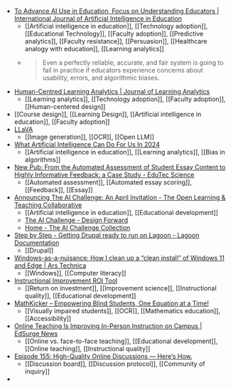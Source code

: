 - [To Advance AI Use in Education, Focus on Understanding Educators | International Journal of Artificial Intelligence in Education](https://link.springer.com/article/10.1007/s40593-023-00351-4)
	- [[Artificial intelligence in education]], [[Technology adoption]], [[Educational Technology]], [[Faculty adoption]], [[Predictive analytics]], [[Faculty resistance]], [[Persuasion]], [[Healthcare analogy with education]], [[Learning analytics]]
	- >Even a perfectly reliable, accurate, and fair system is going to fail in practice if educators experience concerns about usability, errors, and algorithmic biases.
- [Human-Centred Learning Analytics | Journal of Learning Analytics](https://learning-analytics.info/index.php/JLA/article/view/6627)
	- [[Learning analytics]], [[Technology adoption]], [[Faculty adoption]], [[Human-centered design]]
- [[Course design]], [[Learning Design]], [[Artificial intelligence in education]], [[Faculty adoption]]
- [LLaVA](https://llava.hliu.cc/)
	- [[Image generation]], [[OCR]], [[Open LLM]]
- [What Artificial Intelligence Can Do For Us In 2024](https://intelliboard.net/blog/what-can-artificial-intelligence-do-for-us-in-2024/)
	- [[Artificial intelligence in education]], [[Learning analytics]], [[Bias in algorithms]]
- [New Pub: From the Automated Assessment of Student Essay Content to Highly Informative Feedback: a Case Study - EduTec Science](https://edutec.science/new-pub-from-the-automated-assessment-of-student-essay-content-to-highly-informative-feedback-a-case-study/)
	- [[Automated assessment]], [[Automated essay scoring]], [[Feedback]], [[Essay]]
- [Announcing The AI Challenge: An April Invitation - The Open Learning & Teaching Collaborative](https://colab.plymouthcreate.net/2024/02/20/announcing-the-ai-challenge-an-april-invitation/)
	- [[Artificial intelligence in education]], [[Educational development]]
	- [The AI Challenge - Design Forward](https://colab.plymouthcreate.net/design-forward/home/flexible-modules/generative-ai-home/)
	- [Home - The AI Challenge Collection](https://colab.plymouthcreate.net/theaicollection/)
- [Step by Step - Getting Drupal ready to run on Lagoon - Lagoon Documentation](https://docs.lagoon.sh/applications/drupal/step-by-step-getting-drupal-ready-to-run-on-lagoon/)
	- [[Drupal]]
- [Windows-as-a-nuisance: How I clean up a “clean install” of Windows 11 and Edge | Ars Technica](https://arstechnica.com/gadgets/2024/02/what-i-do-to-clean-up-a-clean-install-of-windows-11-23h2-and-edge/)
	- [[Windows]], [[Computer literacy]]
- [Instructional Improvement ROI Tool](https://www.acenet.edu/Research-Insights/Pages/Student-Support/Instructional-Improvement-ROI-Tool.aspx)
	- [[Return on investment]], [[Improvement science]], [[Instructional quality]], [[Educational development]]
- [MathKicker – Empowering Blind Students, One Equation at a Time!](https://mathkicker.ai/)
	- [[Visually impaired students]], [[OCR]], [[Mathematics education]], [[Accessibility]]
- [Online Teaching Is Improving In-Person Instruction on Campus | EdSurge News](https://www.edsurge.com/news/2024-02-22-online-teaching-is-improving-in-person-instruction-on-campus)
	- [[Online vs. face-to-face teaching]], [[Educational development]], [[Online teaching]], [[Instructional quality]]
- [Episode 155: High-Quality Online Discussions — Here’s How.](https://cdl.ucf.edu/topcast-s09e155/)
	- [[Discussion board]], [[Discussion protocol]], [[Community of inquiry]]
-